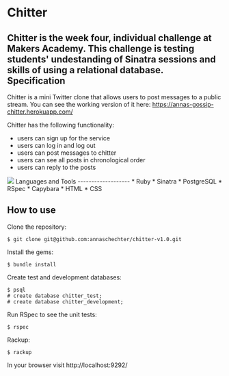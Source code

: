 Chitter
======================
Chitter is the week four, individual challenge at Makers Academy. This challenge is testing students' undestanding of Sinatra sessions and skills of using a relational database.
Specification
-------------
Chitter is a mini Twitter clone that allows users to post messages to a public stream.
You can see the working version of it here: https://annas-gossip-chitter.herokuapp.com/

Chitter has the following functionality:
* users can sign up for the service
* users can log in and log out
* users can post messages to chitter
* users can see all posts in chronological order
* users can reply to the posts

<img src="http://i62.tinypic.com/30wnjbr.jpg"/>
Languages and Tools
-------------------
* Ruby
* Sinatra
* PostgreSQL
* RSpec
* Capybara
* HTML
* CSS

How to use
----------
Clone the repository:
```
$ git clone git@github.com:annaschechter/chitter-v1.0.git
```
Install the gems:
```
$ bundle install
```
Create test and development databases:
```
$ psql
# create database chitter_test;
# create database chitter_development;
```
Run RSpec to see the unit tests:
```
$ rspec
```
Rackup:
```
$ rackup
```
In your browser visit http://localhost:9292/